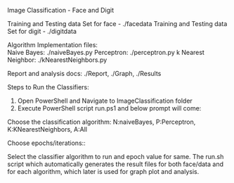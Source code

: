 Image Classification - Face and Digit

Training and Testing data Set for face - ./facedata
Training and Testing data Set for digit - ./digitdata

Algorithm Implementation files:  
Naive Bayes: ./naiveBayes.py 
Perceptron: ./perceptron.py 
k Nearest Neighbor: ./kNearestNeighbors.py

Report and analysis docs: ./Report, ./Graph, ./Results

Steps to Run the Classifiers:
1. Open PowerShell and Navigate to ImageClassification folder
2. Execute PowerShell script run.ps1 and below prompt will come:

Choose the classification algorithm: 
N:naiveBayes, 
P:Perceptron, 
K:KNearestNeighbors, 
A:All

Choose epochs/iterations:: 

Select the classifier algorithm to run and epoch value for same.
The run.sh script which automatically generates the result files for both face/data and for each algorithm, which later is used for graph plot and analysis.



